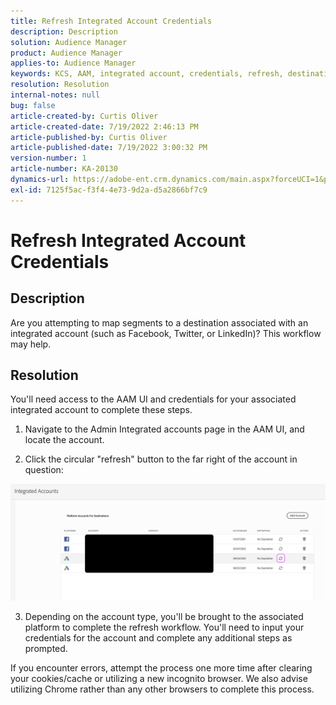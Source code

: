 ```yaml
---
title: Refresh Integrated Account Credentials
description: Description
solution: Audience Manager
product: Audience Manager
applies-to: Audience Manager
keywords: KCS, AAM, integrated account, credentials, refresh, destinations, twitter, facebook, linkedin
resolution: Resolution
internal-notes: null
bug: false
article-created-by: Curtis Oliver
article-created-date: 7/19/2022 2:46:13 PM
article-published-by: Curtis Oliver
article-published-date: 7/19/2022 3:00:32 PM
version-number: 1
article-number: KA-20130
dynamics-url: https://adobe-ent.crm.dynamics.com/main.aspx?forceUCI=1&pagetype=entityrecord&etn=knowledgearticle&id=58ec9386-7107-ed11-82e4-00224809a9e0
exl-id: 7125f5ac-f3f4-4e73-9d2a-d5a2866bf7c9
---
```

# Refresh Integrated Account Credentials

## Description


Are you attempting to map segments to a destination associated with an integrated account (such as Facebook, Twitter, or LinkedIn)? This workflow may help.


## Resolution


You'll need access to the AAM UI and credentials for your associated integrated account to complete these steps.



1) Navigate to the Admin  Integrated accounts page in the AAM UI, and locate the account.

2) Click the circular "refresh" button to the far right of the account in question:

![](assets/6e040206-7307-ed11-82e4-00224809a9e0.png)

3) Depending on the account type, you'll be brought to the associated platform to complete the refresh workflow. You'll need to input your credentials for the account and complete any additional steps as prompted.

If you encounter errors, attempt the process one more time after clearing your cookies/cache or utilizing a new incognito browser. We also advise utilizing Chrome rather than any other browsers to complete this process.
